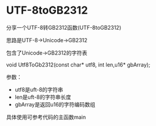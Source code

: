 # UTF-8toGB2312
分享一个UTF-8转GB2312函数(UTF-8toGB2312)

思路是UTF-8->Unicode->GB2312

包含了Unicode->GB2312的字符表

void Utf8ToGb2312(const char* utf8, int len,u16* gbArray);

参数：

- utf8是uft-8的字符串
- len是uft-8的字符串长度
- gbArray是返回u16的字符编码数组

具体使用可参考代码的主函数main
